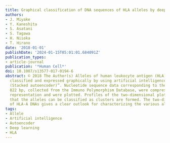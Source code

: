 ```yaml
---
title: Graphical classification of DNA sequences of HLA alleles by deep learning
authors:
- J. Miyake
- Y. Kaneshita
- S. Asatani
- S. Tagawa
- H. Niioka
- T. Hirano
date: '2018-01-01'
publishDate: '2024-01-15T05:01:01.684091Z'
publication_types:
- article-journal
publication: '*Human Cell*'
doi: 10.1007/s13577-017-0194-6
abstract: © 2018 The Author(s) Alleles of human leukocyte antigen (HLA)-A DNAs are
  classified and expressed graphically by using artificial intelligence “Deep Learning
  (Stacked autoencoder)”. Nucleotide sequence data corresponding to the length of
  822 bp, collected from the Immuno Polymorphism Database, were compressed to 2-dimensional
  representation and were plotted. Profiles of the two-dimensional plots indicate
  that the alleles can be classified as clusters are formed. The two-dimensional plot
  of HLA-A DNAs gives a clear outlook for characterizing the various alleles.
tags:
- Allele
- Artificial intelligence
- Autoencoder
- Deep learning
- HLA
---
```


